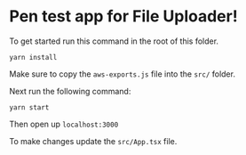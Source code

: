 # Pen test app for File Uploader!

To get started run this command in the root of this folder.

`yarn install`

Make sure to copy the `aws-exports.js` file into the `src/` folder.

Next run the following command:

`yarn start`

Then open up `localhost:3000`

To make changes update the `src/App.tsx` file.
